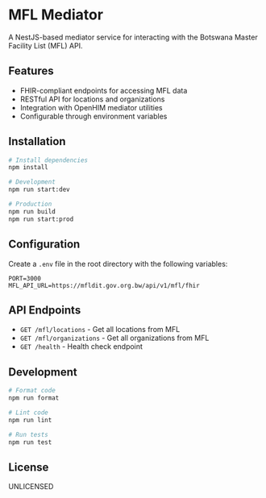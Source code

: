 # MFL Mediator

A NestJS-based mediator service for interacting with the Botswana Master Facility List (MFL) API.

## Features

- FHIR-compliant endpoints for accessing MFL data
- RESTful API for locations and organizations
- Integration with OpenHIM mediator utilities
- Configurable through environment variables

## Installation

```bash
# Install dependencies
npm install

# Development
npm run start:dev

# Production
npm run build
npm run start:prod
```

## Configuration

Create a `.env` file in the root directory with the following variables:

```env
PORT=3000
MFL_API_URL=https://mfldit.gov.org.bw/api/v1/mfl/fhir
```

## API Endpoints

- `GET /mfl/locations` - Get all locations from MFL
- `GET /mfl/organizations` - Get all organizations from MFL
- `GET /health` - Health check endpoint

## Development

```bash
# Format code
npm run format

# Lint code
npm run lint

# Run tests
npm run test
```

## License

UNLICENSED 